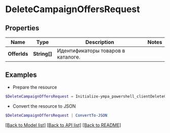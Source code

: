 # DeleteCampaignOffersRequest
## Properties

Name | Type | Description | Notes
------------ | ------------- | ------------- | -------------
**OfferIds** | **String[]** | Идентификаторы товаров в каталоге. | 

## Examples

- Prepare the resource
```powershell
$DeleteCampaignOffersRequest = Initialize-ympa_powershell_clientDeleteCampaignOffersRequest  -OfferIds null
```

- Convert the resource to JSON
```powershell
$DeleteCampaignOffersRequest | ConvertTo-JSON
```

[[Back to Model list]](../README.md#documentation-for-models) [[Back to API list]](../README.md#documentation-for-api-endpoints) [[Back to README]](../README.md)

